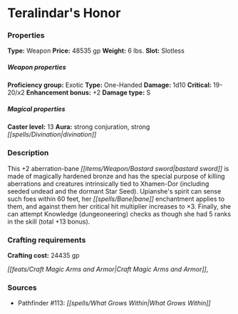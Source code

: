 ﻿---
Title: "Teralindar's Honor"
Type: "Weapon"
Price: "48535 gp"
Weight: "6 lbs."
Slot: "Slotless"
Proficiency group: "Exotic"
Weapon properties Type: "One-Handed"
Damage: "1d10"
Critical: "19-20/x2"
Enhancement bonus: "+2"
Damage type: "S"
Caster level: "13"
Aura: "strong conjuration, strong divination"
Description: |
  "This _+2 aberration-bane bastard sword_ is made of magically hardened bronze and has the special purpose of killing aberrations and creatures intrinsically tied to Xhamen-Dor (including seeded undead and the dormant Star Seed). Upianshe's spirit can sense such foes within 60 feet, her bane enchantment applies to them, and against them her critical hit multiplier increases to ×3. Finally, she can attempt Knowledge (dungeoneering) checks as though she had 5 ranks in the skill (total +13 bonus)."
Crafting cost: "24435 gp"
Sources: "['Pathfinder #113: What Grows Within']"
---

# Teralindar's Honor

### Properties

**Type:** Weapon **Price:** 48535 gp **Weight:** 6 lbs. **Slot:** Slotless

##### Weapon properties

**Proficiency group:** Exotic **Type:** One-Handed **Damage:** 1d10 **Critical:** 19-20/x2 **Enhancement bonus:** +2 **Damage type:** S

##### Magical properties

**Caster level:** 13 **Aura:** strong conjuration, strong _[[spells/Divination|divination]]_

### Description

This +2 aberration-bane _[[items/Weapon/Bastard sword|bastard sword]]_ is made of magically hardened bronze and has the special purpose of killing aberrations and creatures intrinsically tied to Xhamen-Dor (including seeded undead and the dormant Star Seed). Upianshe's spirit can sense such foes within 60 feet, her _[[spells/Bane|bane]]_ enchantment applies to them, and against them her critical hit multiplier increases to ×3. Finally, she can attempt Knowledge (dungeoneering) checks as though she had 5 ranks in the skill (total +13 bonus).

### Crafting requirements

**Crafting cost:** 24435 gp

_[[feats/Craft Magic Arms and Armor|Craft Magic Arms and Armor]]_,

### Sources

* Pathfinder #113: _[[spells/What Grows Within|What Grows Within]]_